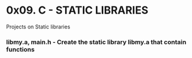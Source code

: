 # 0x09. C - STATIC LIBRARIES
Projects on Static libraries

### libmy.a, main.h - Create the static library libmy.a that contain functions

###

